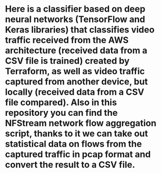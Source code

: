 # Here is a classifier based on deep neural networks (TensorFlow and Keras libraries) that classifies video traffic received from the AWS architecture (received data from a CSV file is trained) created by Terraform, as well as video traffic captured from another device, but locally (received data from a CSV file compared). Also in this repository you can find the NFStream network flow aggregation script, thanks to it we can take out statistical data on flows from the captured traffic in pcap format and convert the result to a CSV file.
